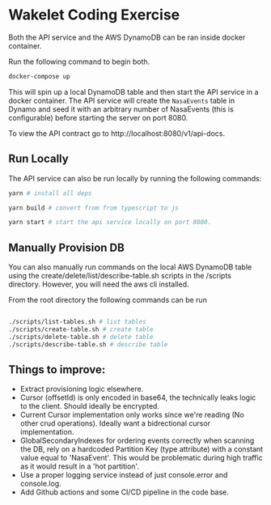# Wakelet Coding Exercise

Both the API service and the AWS DynamoDB can be ran inside docker container.

Run the following command to begin both.

```sh
docker-compose up
```

This will spin up a local DynamoDB table and then start the API service in a docker container. The API service will create the `NasaEvents` table in Dynamo and seed it with an arbitrary number of NasaEvents (this is configurable) before starting the server on port 8080.

To view the API contract go to http://localhost:8080/v1/api-docs.

## Run Locally

The API service can also be run locally by running the following commands:

```sh
yarn # install all deps

yarn build # convert from from typescript to js

yarn start # start the api service locally on port 8080.

```

## Manually Provision DB

You can also manually run commands on the local AWS DynamoDB table using the create/delete/list/describe-table.sh scripts in the /scripts directory. However, you will need the aws cli installed.

From the root directory the following commands can be run
```sh

./scripts/list-tables.sh # list tables
./scripts/create-table.sh # create table
./scripts/delete-table.sh # delete table
./scripts/describe-table.sh # describe table

```
## Things to improve:

- Extract provisioning logic elsewhere.
- Cursor (offsetId) is only encoded in base64, the technically leaks logic to the client. Should ideally be encrypted.
- Current Cursor implementation only works since we're reading (No other crud operations). Ideally want a bidrectional cursor implementation.
- GlobalSecondaryIndexes for ordering events correctly when scanning the DB, rely on a hardcoded Partition Key (type attribute) with a constant value equal to 'NasaEvent'. This would be problematic during high traffic as it would result in a 'hot partition'.
- Use a proper logging service instead of just console.error and console.log.
- Add Github actions and some CI/CD pipeline in the code base.
